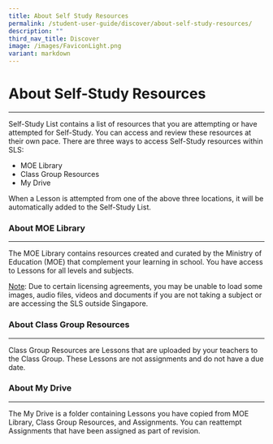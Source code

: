 ```yaml
---
title: About Self Study Resources
permalink: /student-user-guide/discover/about-self-study-resources/
description: ""
third_nav_title: Discover
image: /images/FaviconLight.png
variant: markdown
---
```

<h1>About Self-Study Resources</h1>
<hr>
<p>Self-Study List contains&nbsp;a list of resources that you are attempting or have attempted for Self-Study.&nbsp;You&nbsp;can access and review these resources at their own pace. There are three ways to access Self-Study&nbsp;resources&nbsp;within SLS:</p>
<ul>
<li>MOE Library</li>
<li>Class Group Resources</li>
<li>My Drive</li>
</ul>
<p>When a Lesson is attempted from one of the above three locations, it will be automatically added to the Self-Study List.</p>
<h3>About MOE Library</h3>
<hr>
<p>The MOE Library contains resources created and curated by the Ministry of Education (MOE) that complement your learning in school. You have access to Lessons for all levels and subjects.</p>
<p><u>Note</u>: Due to certain licensing agreements, you may be unable to load some images, audio files, videos and documents if you are not taking a subject or are accessing the SLS outside Singapore.</p>
<h3>About Class Group Resources</h3>
<hr>
<p>Class Group Resources are Lessons that are uploaded by your teachers to the Class Group. These Lessons are not assignments and do not have a due date.</p>
<h3>About My Drive</h3>
<hr>
<p>The My Drive is a folder containing Lessons you have copied from MOE Library, Class Group Resources, and Assignments. You can reattempt Assignments that have been assigned as part of revision.</p>
